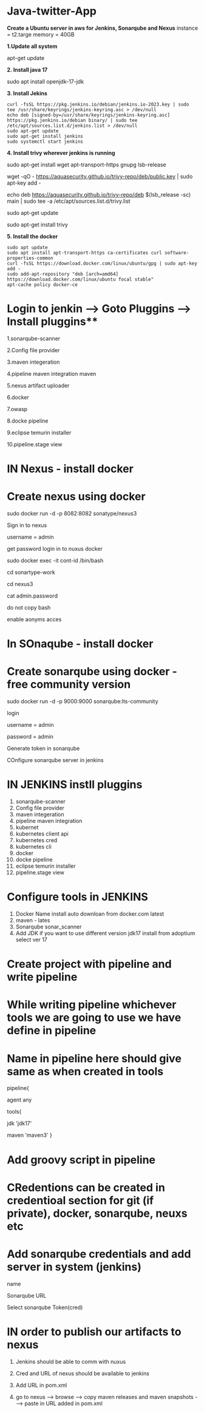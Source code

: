 # Java-twitter-App
**Create a Ubuntu server in aws for Jenkins, Sonarqube and Nexus** 
instance = t2.targe
memory  = 40GB

**1\.Update all system**

apt-get update


**2\. Install java 17**

sudo apt install openjdk-17-jdk

**3\. Install Jekins**

```
curl -fsSL https://pkg.jenkins.io/debian/jenkins.io-2023.key | sudo tee /usr/share/keyrings/jenkins-keyring.asc > /dev/null
echo deb [signed-by=/usr/share/keyrings/jenkins-keyring.asc]  https://pkg.jenkins.io/debian binary/ | sudo tee /etc/apt/sources.list.d/jenkins.list > /dev/null
sudo apt-get update
sudo apt-get install jenkins
sudo systemctl start jenkins
```

**4\. Install trivy wherever jenkins is running**

sudo apt-get install wget apt-transport-https gnupg lsb-release

wget -qO - https://aquasecurity.github.io/trivy-repo/deb/public.key | sudo apt-key add -

echo deb https://aquasecurity.github.io/trivy-repo/deb $(lsb_release -sc) main | sudo tee -a /etc/apt/sources.list.d/trivy.list

sudo apt-get update

sudo apt-get install trivy


**5\. Install the docker**
```
sudo apt update
sudo apt install apt-transport-https ca-certificates curl software-properties-common
curl -fsSL https://download.docker.com/linux/ubuntu/gpg | sudo apt-key add -
sudo add-apt-repository "deb [arch=amd64] https://download.docker.com/linux/ubuntu focal stable"
apt-cache policy docker-ce
```

# Login to jenkin --> Goto Pluggins --> Install pluggins**
1.sonarqube-scanner

2.Config file provider

3.maven integeration

4.pipeline maven integration maven

5.nexus artifact uploader

6.docker

7.owasp

8.docke pipeline

9.eclipse temurin installer

10.pipeline.stage view


# IN Nexus - install docker
# Create nexus using docker
sudo docker run -d -p 8082:8082 sonatype/nexus3

Sign in to nexus 

username = admin

get password login in to nuxus docker

sudo docker exec -it cont-id /bin/bash

cd sonartype-work

cd nexus3

cat admin.password

do not copy bash 

enable aonyms acces

# In SOnaqube - install docker
# Create sonarqube using docker  - free community version
sudo docker run -d -p 9000:9000 sonarqube:lts-community

login 

username = admin

password = admin

Generate token in sonarqube

COnfigure sonarqube server in jenkins

# IN JENKINS instll pluggins
1. sonarqube-scanner
2. Config file  provider
3. maven integeration
4. pipeline maven integration
5. kubernet
6. kubernetes client api
7. kubernetes cred
8. kubernetes cli
9. docker
10. docke pipeline
11. eclipse temurin installer
12. pipeline.stage view
    
# Configure tools in JENKINS
1. Docker
   Name
   install auto
   downloan from docker.com
   latest
2. maven - lates
3. Sonarqube
   sonar_scanner
4. Add JDK if you want to use different version
   jdk17
   install from adoptium
   select ver 17
# Create project with pipeline and write pipeline
# While writing pipeline whichever tools we are going to use we have define in pipeline
# Name in pipeline here should give same as when created in tools

 pipeline{
 
   agent any
   
   tools{
   
   jdk 'jdk17'
   
   maven 'maven3'
   }
# Add groovy script in pipeline
# CRedentions can be created in credentioal section for git (if private), docker, sonarqube, neuxs etc
# Add sonarqube credentials and add server in system (jenkins)
name

Sonarqube URL

Select sonarqube Token(cred)

# IN order to publish our artifacts to nexus
1. Jenkins should be able to comm with nuxus
   
3. Cred and URL of nexus should be available to jenkins
   
5. Add URL in pom.xml
   
7. go to nexus -->  browse --> copy maven releases and maven snapshots ---> paste in URL added in pom.xml
   
